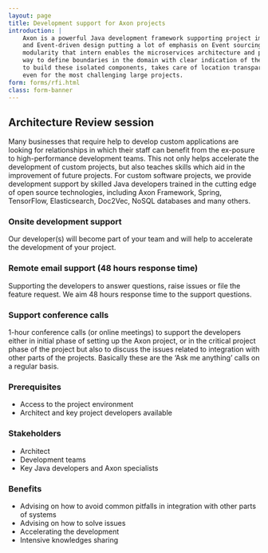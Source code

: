 ```yaml
---
layout: page
title: Development support for Axon projects
introduction: |
    Axon is a powerful Java development framework supporting project implementations based on Domain- 
    and Event-driven design putting a lot of emphasis on Event sourcing. Domain driven design enforce 
    modularity that intern enables the microservices architecture and provides a very good structured 
    way to define boundaries in the domain with clear indication of the isolated components. Axon helps 
    to build these isolated components, takes care of location transparency, and has native event sourcing 
    even for the most challenging large projects. 
form: forms/rfi.html    
class: form-banner
---
```

## Architecture Review session

Many businesses that require help to develop custom applications are looking for relationships in which their staff can benefit from the ex-posure to high-performance development teams. This not only helps accelerate the development of custom projects, but also teaches skills which aid in the improvement of future projects. For custom software projects, we provide development support by skilled Java developers trained in the cutting edge of open source technologies, including Axon Framework, Spring, TensorFlow, Elasticsearch, Doc2Vec, NoSQL databases and many others.

### Onsite development support
Our developer(s) will become part of your team and will help to accelerate the development of your project.

### Remote email support (48 hours response time)
Supporting the developers to answer questions, raise issues or file the feature request. 
We aim 48 hours response time to the support questions. 

### Support conference calls
1-hour conference calls (or online meetings) to support the developers either in initial phase of setting up the 
Axon project, or in the critical project phase of the project but also to discuss the issues related to 
integration with other parts of the projects. Basically these are the ‘Ask me anything’ calls on a regular basis.

### Prerequisites 
- Access to the project environment
- Architect and key project developers available 

### Stakeholders
- Architect
- Development teams
- Key Java developers and Axon specialists

### Benefits
- Advising on how to avoid common pitfalls in integration with other parts of systems
- Advising on how to solve issues
- Accelerating the development
- Intensive knowledges sharing
